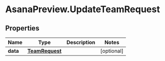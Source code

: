 # AsanaPreview.UpdateTeamRequest

## Properties

Name | Type | Description | Notes
------------ | ------------- | ------------- | -------------
**data** | [**TeamRequest**](TeamRequest.md) |  | [optional] 


